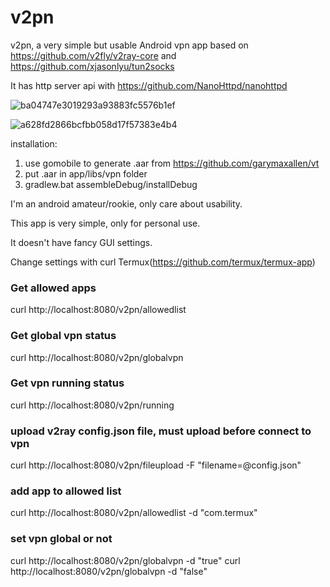 # v2pn
v2pn, a very simple but usable Android vpn app based on https://github.com/v2fly/v2ray-core and https://github.com/xjasonlyu/tun2socks

It has http server api with https://github.com/NanoHttpd/nanohttpd

![ba04747e3019293a93883fc5576b1ef](https://user-images.githubusercontent.com/10022333/180441291-a2dd45ee-100f-400d-8aa2-c5376a2ad343.jpg)


![a628fd2866bcfbb058d17f57383e4b4](https://user-images.githubusercontent.com/10022333/180441308-6daa32b3-60fa-4fbd-ad9d-c49c49eb846e.jpg)



installation:

1. use gomobile to generate .aar from https://github.com/garymaxallen/vt
2. put .aar in app/libs/vpn folder
3. gradlew.bat assembleDebug/installDebug

I'm an android amateur/rookie, only care about usability.

This app is very simple, only for personal use.

It doesn't have fancy GUI settings.

Change settings with curl Termux(https://github.com/termux/termux-app)

### Get allowed apps
curl http://localhost:8080/v2pn/allowedlist

### Get global vpn status
curl http://localhost:8080/v2pn/globalvpn

### Get vpn running status
curl http://localhost:8080/v2pn/running

### upload v2ray config.json file, must upload before connect to vpn
curl http://localhost:8080/v2pn/fileupload -F "filename=@config.json"

### add app to allowed list
curl http://localhost:8080/v2pn/allowedlist -d "com.termux"

### set vpn global or not 
curl http://localhost:8080/v2pn/globalvpn -d "true"
curl http://localhost:8080/v2pn/globalvpn -d "false"
